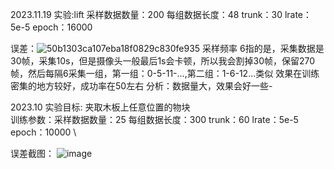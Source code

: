 2023.11.19
实验:lift 采样数据数量：200 每组数据长度：48 trunk：30 lrate：5e-5 epoch：16000

误差：![50b1303ca107eba18f0829c830fe935](https://github.com/LiuXinzi/DaC/assets/133741133/b6b23497-aa52-4e83-9ddc-ecf506730778)
采样频率 6指的是，采集数据是30帧，采集10s，但是摄像头一般最后1s会卡顿，所以我会割掉30帧，保留270帧，然后每隔6采集一组，第一组：0-5-11-...,第二组：1-6-12...类似
效果在训练密集的地方较好，成功率在50左右
分析：数据量大，效果会好一些-

2023.10
实验目标: 夹取木板上任意位置的物块\
训练参数：采样数据数量：25 每组数据长度：300 trunk：60 lrate：5e-5 epoch：10000 \

误差截图：
![image](https://github.com/LiuXinzi/DaC/assets/133741133/485a9b74-0392-46ed-819d-412d162747ff)
